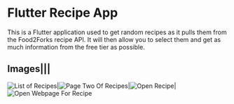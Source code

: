 # Flutter Recipe App
This is a Flutter application used to get random recipes as it pulls them from the Food2Forks recipe API. It will then allow you to select them and get as much information from the free tier as possible.

Images|||
------------
![List of Recipes](/images/page_one.png)|![Page Two Of Recipes](/images/page_two.png)|![Open Recipe](/images/open_recipe.png)|![Open Webpage For Recipe](/images/open_webpage.png)

